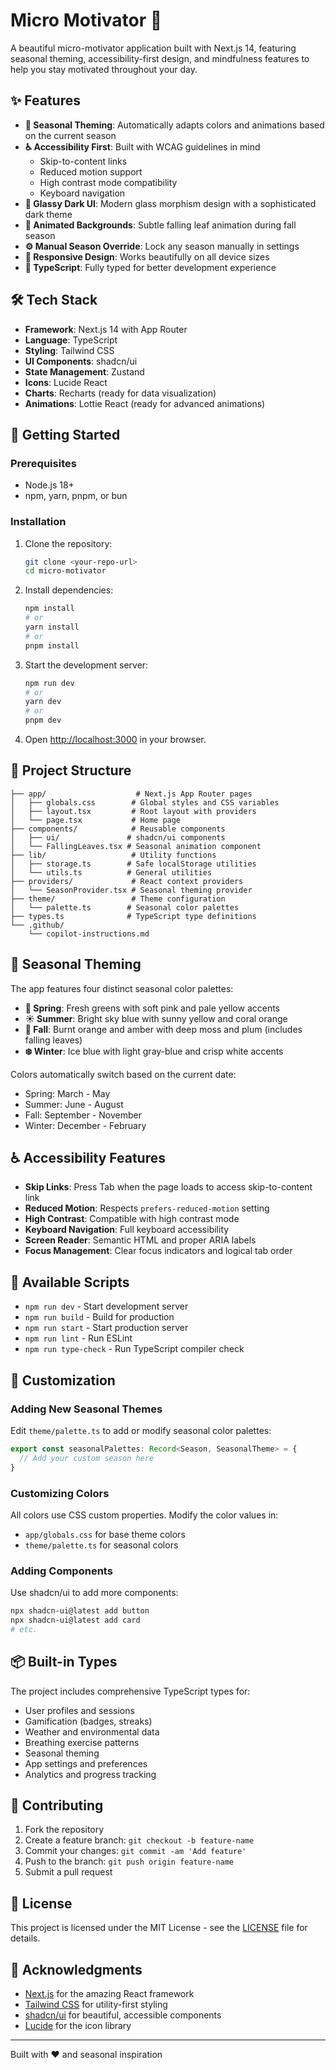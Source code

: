 # Micro Motivator 🍃

A beautiful micro-motivator application built with Next.js 14, featuring seasonal theming, accessibility-first design, and mindfulness features to help you stay motivated throughout your day.

## ✨ Features

- **🎨 Seasonal Theming**: Automatically adapts colors and animations based on the current season
- **♿ Accessibility First**: Built with WCAG guidelines in mind
  - Skip-to-content links
  - Reduced motion support
  - High contrast mode compatibility
  - Keyboard navigation
- **🌊 Glassy Dark UI**: Modern glass morphism design with a sophisticated dark theme
- **🍂 Animated Backgrounds**: Subtle falling leaf animation during fall season
- **⚙️ Manual Season Override**: Lock any season manually in settings
- **📱 Responsive Design**: Works beautifully on all device sizes
- **🔧 TypeScript**: Fully typed for better development experience

## 🛠️ Tech Stack

- **Framework**: Next.js 14 with App Router
- **Language**: TypeScript
- **Styling**: Tailwind CSS
- **UI Components**: shadcn/ui
- **State Management**: Zustand
- **Icons**: Lucide React
- **Charts**: Recharts (ready for data visualization)
- **Animations**: Lottie React (ready for advanced animations)

## 🚀 Getting Started

### Prerequisites

- Node.js 18+ 
- npm, yarn, pnpm, or bun

### Installation

1. Clone the repository:
   ```bash
   git clone <your-repo-url>
   cd micro-motivator
   ```

2. Install dependencies:
   ```bash
   npm install
   # or
   yarn install
   # or
   pnpm install
   ```

3. Start the development server:
   ```bash
   npm run dev
   # or
   yarn dev
   # or
   pnpm dev
   ```

4. Open [http://localhost:3000](http://localhost:3000) in your browser.

## 📁 Project Structure

```
├── app/                    # Next.js App Router pages
│   ├── globals.css        # Global styles and CSS variables
│   ├── layout.tsx         # Root layout with providers
│   └── page.tsx           # Home page
├── components/            # Reusable components
│   ├── ui/               # shadcn/ui components
│   └── FallingLeaves.tsx # Seasonal animation component
├── lib/                   # Utility functions
│   ├── storage.ts        # Safe localStorage utilities
│   └── utils.ts          # General utilities
├── providers/             # React context providers
│   └── SeasonProvider.tsx # Seasonal theming provider
├── theme/                 # Theme configuration
│   └── palette.ts        # Seasonal color palettes
├── types.ts              # TypeScript type definitions
└── .github/
    └── copilot-instructions.md
```

## 🎨 Seasonal Theming

The app features four distinct seasonal color palettes:

- **🌸 Spring**: Fresh greens with soft pink and pale yellow accents
- **☀️ Summer**: Bright sky blue with sunny yellow and coral orange
- **🍂 Fall**: Burnt orange and amber with deep moss and plum (includes falling leaves)
- **❄️ Winter**: Ice blue with light gray-blue and crisp white accents

Colors automatically switch based on the current date:
- Spring: March - May
- Summer: June - August  
- Fall: September - November
- Winter: December - February

## ♿ Accessibility Features

- **Skip Links**: Press Tab when the page loads to access skip-to-content link
- **Reduced Motion**: Respects `prefers-reduced-motion` setting
- **High Contrast**: Compatible with high contrast mode
- **Keyboard Navigation**: Full keyboard accessibility
- **Screen Reader**: Semantic HTML and proper ARIA labels
- **Focus Management**: Clear focus indicators and logical tab order

## 🔧 Available Scripts

- `npm run dev` - Start development server
- `npm run build` - Build for production
- `npm run start` - Start production server
- `npm run lint` - Run ESLint
- `npm run type-check` - Run TypeScript compiler check

## 🎯 Customization

### Adding New Seasonal Themes

Edit `theme/palette.ts` to add or modify seasonal color palettes:

```typescript
export const seasonalPalettes: Record<Season, SeasonalTheme> = {
  // Add your custom season here
}
```

### Customizing Colors

All colors use CSS custom properties. Modify the color values in:
- `app/globals.css` for base theme colors
- `theme/palette.ts` for seasonal colors

### Adding Components

Use shadcn/ui to add more components:

```bash
npx shadcn-ui@latest add button
npx shadcn-ui@latest add card
# etc.
```

## 📦 Built-in Types

The project includes comprehensive TypeScript types for:

- User profiles and sessions
- Gamification (badges, streaks)
- Weather and environmental data
- Breathing exercise patterns
- Seasonal theming
- App settings and preferences
- Analytics and progress tracking

## 🤝 Contributing

1. Fork the repository
2. Create a feature branch: `git checkout -b feature-name`
3. Commit your changes: `git commit -am 'Add feature'`
4. Push to the branch: `git push origin feature-name`
5. Submit a pull request

## 📄 License

This project is licensed under the MIT License - see the [LICENSE](LICENSE) file for details.

## 🙏 Acknowledgments

- [Next.js](https://nextjs.org/) for the amazing React framework
- [Tailwind CSS](https://tailwindcss.com/) for utility-first styling
- [shadcn/ui](https://ui.shadcn.com/) for beautiful, accessible components
- [Lucide](https://lucide.dev/) for the icon library

---

Built with ❤️ and seasonal inspiration